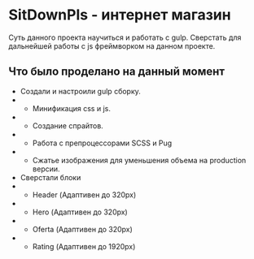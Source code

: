 # SitDownPls - интернет магазин  

Суть данного проекта научиться и работать с gulp. Сверстать для дальнейшей работы с js фреймворком на данном проекте.

## Что было проделано на данный момент
- Создали и настроили gulp сборку.  
- - Минификация css и js. 
- - Создание спрайтов.
- - Работа с препроцессорами SCSS и Pug
- - Сжатье изображения для уменьшения объема на production версии.
- Сверстали блоки
- - Header (Адаптивен до 320px)
- - Hero (Адаптивен до 320px)
- - Oferta (Адаптивен до 320px)
- - Rating (Адаптивен до 1920px)
